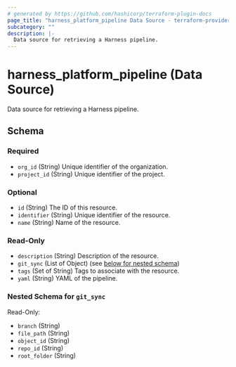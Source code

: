 ```yaml
---
# generated by https://github.com/hashicorp/terraform-plugin-docs
page_title: "harness_platform_pipeline Data Source - terraform-provider-harness"
subcategory: ""
description: |-
  Data source for retrieving a Harness pipeline.
---
```


# harness_platform_pipeline (Data Source)

Data source for retrieving a Harness pipeline.



<!-- schema generated by tfplugindocs -->
## Schema

### Required

- `org_id` (String) Unique identifier of the organization.
- `project_id` (String) Unique identifier of the project.

### Optional

- `id` (String) The ID of this resource.
- `identifier` (String) Unique identifier of the resource.
- `name` (String) Name of the resource.

### Read-Only

- `description` (String) Description of the resource.
- `git_sync` (List of Object) (see [below for nested schema](#nestedatt--git_sync))
- `tags` (Set of String) Tags to associate with the resource.
- `yaml` (String) YAML of the pipeline.

<a id="nestedatt--git_sync"></a>
### Nested Schema for `git_sync`

Read-Only:

- `branch` (String)
- `file_path` (String)
- `object_id` (String)
- `repo_id` (String)
- `root_folder` (String)


